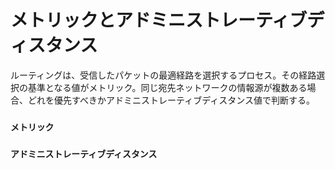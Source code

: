 # メトリックとアドミニストレーティブディスタンス
ルーティングは、受信したパケットの最適経路を選択するプロセス。その経路選択の基準となる値がメトリック。同じ宛先ネットワークの情報源が複数ある場合、どれを優先すべきかアドミニストレーティブディスタンス値で判断する。

### `メトリック`


### `アドミニストレーティブディスタンス`
